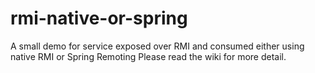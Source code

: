 rmi-native-or-spring
====================

A small demo for service exposed over RMI and consumed either using native RMI or Spring Remoting
Please read the wiki for more detail.

